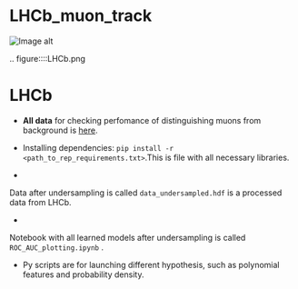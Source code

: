 # LHCb_muon_track

![Image alt](https://github.com/{KhurramPirov}/{LHCb_muon_track}/{master}/{LHCb.png)

.. figure::::LHCb.png

# LHCb

* __All data__ for checking perfomance of distinguishing muons from background is  [here](https://drive.google.com/open?id=1P3LOsP02JzD6rVx-1KZLhTG3eT5c44kW).


* Installing dependencies: 
`pip install -r <path_to_rep_requirements.txt>`.This is file with all necessary libraries.

* 
Data after undersampling is called `data_undersampled.hdf` is a processed data from LHCb.

* 
Notebook with all learned models after undersampling is called `ROC_AUC_plotting.ipynb` .



* Py scripts are for launching different hypothesis, such as polynomial features and probability density.

